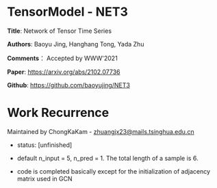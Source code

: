 # TensorModel - NET3
**Title**: Network of Tensor Time Series

**Authors**: Baoyu Jing, Hanghang Tong, Yada Zhu

**Comments**： Accepted by WWW'2021

**Paper**: https://arxiv.org/abs/2102.07736

**Github**: https://github.com/baoyujing/NET3

# Work Recurrence

Maintained by ChongKaKam - zhuangjx23@mails.tsinghua.edu.cn

+ status: [unfinished]

+ default n_input = 5, n_pred = 1. The total length of a sample is 6.

+ code is completed basically except for the initialization of adjacency matrix used in GCN